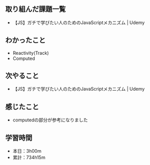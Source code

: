## 取り組んだ課題一覧
- 【JS】ガチで学びたい人のためのJavaScriptメカニズム | Udemy
## わかったこと
- Reactivity(Track)
- Computed
## 次やること
- 【JS】ガチで学びたい人のためのJavaScriptメカニズム | Udemy
## 感じたこと
- computedの部分が参考になりました
## 学習時間
- 本日：3h00m
- 累計：734h15m
